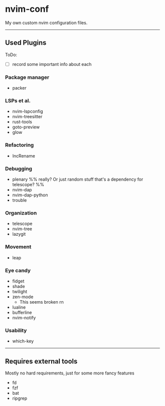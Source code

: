 # nvim-conf

My own custom nvim configuration files.

---
## Used Plugins
ToDo:
- [ ] record some important info about each 

### Package manager
- packer

### LSPs et al.
- nvim-lspconfig
- nvim-treesitter
- rust-tools
- goto-preview
- glow

### Refactoring
- IncRename

### Debugging
- plenary  %% really? Or just random stuff that's a dependency for telescope? %%
- nvim-dap
- nvim-dap-python
- trouble

### Organization
- telescope
- nvim-tree
- lazygit

### Movement
- leap

### Eye candy
- fidget
- shade
- twilight
- zen-mode
    - This seems broken rn
- lualine
- bufferline
- nvim-notify

### Usability
- which-key

---
## Requires external tools
Mostly no hard requirements, just for some more fancy features

- fd
- fzf
- bat
- ripgrep
